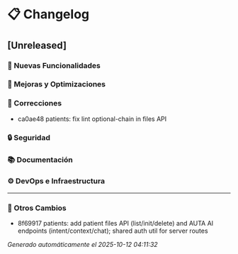 # 📋 Changelog

## [Unreleased]

### 🚀 Nuevas Funcionalidades

### 🔧 Mejoras y Optimizaciones

### 🐛 Correcciones
- ca0ae48 patients: fix lint optional-chain in files API

### 🔒 Seguridad

### 📚 Documentación

### ⚙️ DevOps e Infraestructura

---

### 🔄 Otros Cambios
- 8f69917 patients: add patient files API (list/init/delete) and AUTA AI endpoints (intent/context/chat); shared auth util for server routes

*Generado automáticamente el 2025-10-12 04:11:32*
